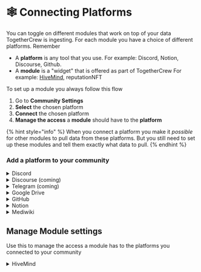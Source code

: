 # 🕸️ Connecting Platforms

You can toggle on different modules that work on top of your data TogetherCrew is ingesting. For each module you have a choice of different platforms. Remember

* A **platform**  is any tool that you use. For example: Discord, Notion, Discourse, Github.
* A **module** is a "widget" that is offered as part of TogetherCrew For example: [HiveMind](setting-up-hivemind.md), reputationNFT

To set up a module you always follow this flow

1. Go to **Community Settings**
2. **Select** the chosen platform
3. **Connect** the chosen platform
4. **Manage the access** a **module** should have to the **platform**

{% hint style="info" %}
When you connect a platform you make it _possible_ for other modules to pull data from these platforms. But you still need to set up these modules and tell them exactly what data to pull.&#x20;
{% endhint %}



### Add a platform to your community

<details>

<summary>Discord</summary>

_Currently (June 204) you can only set up one Discord server per Community on TogetherCrew_

* Select **+Connect**
* Select your server. You might have to first authenticate your Discord account
* Select **Continue** and then **Authorize**



</details>

<details>

<summary>Discourse (coming)</summary>

_summer 2024_

</details>

<details>

<summary>Telegram (coming)</summary>

_July 2024_

</details>

<details>

<summary>Google Drive</summary>

Connect a Google Account

* Select the Google Platform
* Select **+Connect**
* Select your Google account
* Select **Continue**
*   Select the following permissions and then select **Continue**

    * See and download all your Google Drive files
    * See information about your Google Drive files



Disconnect a Google Account

* Select the Google Platform
* Next to the account that you want to disconnect, select the **wheel** and then select **Disconnect & Delete**

</details>

<details>

<summary>GitHub</summary>

Connect a GitHub account

* **Sel**ect the Github Platform
* **Sign** in to your GitHub account
* Select the Organization you want TogetherCrew to have access to. You can also give it access to your personal account.&#x20;
* **Decide** what repositories TogetherCrew should have access to. You can select **All repositories** or **Only select repositories**.&#x20;
  * If you select **Only select repositories** you have to specify which ones in the dropdown menu.
* Select **save** and go back to TogetherCre community settings.&#x20;

Disconnect a GitHub account

* Option 1: In TogetherCrew by selecting the platform, then select the little wheel and **Disconnect & Delete**
* Option 2: In Github, under Account (Organization) setting -> Integrations -> Applications scroll down to the **Danger zone** and select **Suspend your installation** or **Uninstall TogetherCrew**

</details>

<details>

<summary>Notion</summary>

Connect a Notion Account. You can only connect a Notion account to one community

* Select the Notion Platform
* Select **+Connect**
* Select the Notion you want to integrate. Remember, you need to have admin access to that Notion.
* Select **Select Pages** and in the next window you decide what pages TogetherCrew should have access to
* Then select **Allow Access**

Disconnect a Notion Account

* Select the Notion Platform
* Next to the account that you want to disconnect, select the **wheel** and then select **Disconnect & Delete Data**

</details>

<details>

<summary>Mediwiki</summary>

* Select the MediaWiki Profile
* Select **+Connect**
* Add the MediaWiki URL **without** a blacklash at the end.&#x20;
  * ✅ [https://www.mediawiki.org/wiki/MediaWiki](https://www.mediawiki.org/wiki/MediaWiki)
  * ❌[https://www.mediawiki.org/wiki/MediaWiki](https://www.mediawiki.org/wiki/MediaWiki)/

</details>



## Manage Module settings

Use this to manage the access a module has to the platforms you connected to your community

<details>

<summary>HiveMind</summary>

HiveMind helps members get quick answers to their questions, and supports knowledge management in communities. You have to specify the settings for each platform.&#x20;

[**Setting up HiveMind**](setting-up-hivemind.md) explains how to set up different platforms for the HiveMind module

</details>
